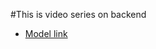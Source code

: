 #This is video series on backend
- [Model link](https://app.eraser.io/workspace/YtPqZ1VogxGy1jzIDkzj)
